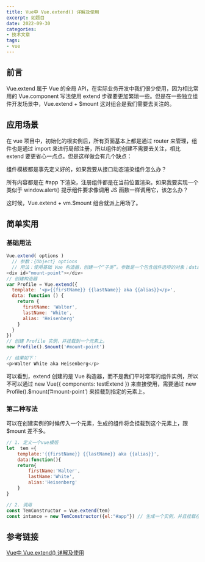 ```yaml
---
title: Vue中 Vue.extend() 详解及使用
excerpt: 如题目
date: 2022-09-30
categories:
- 技术文章
tags:
- vue
---
```


## 前言
Vue.extend 属于 Vue 的全局 API，在实际业务开发中我们很少使用，因为相比常用的 Vue.component 写法使用 extend 步骤要更加繁琐一些。但是在一些独立组件开发场景中，Vue.extend + $mount 这对组合是我们需要去关注的。

## 应用场景
在 vue 项目中，初始化的根实例后，所有页面基本上都是通过 router 来管理，组件也是通过 import 来进行局部注册，所以组件的创建不需要去关注，相比 extend 要更省心一点点。但是这样做会有几个缺点：

组件模板都是事先定义好的，如果我要从接口动态渲染组件怎么办？

所有内容都是在 #app 下渲染，注册组件都是在当前位置渲染。如果我要实现一个类似于 window.alert() 提示组件要求像调用 JS 函数一样调用它，该怎么办？

这时候，Vue.extend + vm.$mount 组合就派上用场了。

## 简单实用
### 基础用法
```javascript
Vue.extend( options )
  // 参数：{Object} options
  // 用法：使用基础 Vue 构造器，创建一个“子类”。参数是一个包含组件选项的对象；data 选项是特例，需要注意： 在 Vue.extend() 中它必须是函数；
<div id="mount-point"></div>
// 创建构造器
var Profile = Vue.extend({
  template: '<p>{{firstName}} {{lastName}} aka {{alias}}</p>',
  data: function () {
    return {
      firstName: 'Walter',
      lastName: 'White',
      alias: 'Heisenberg'
    }
  }
})
// 创建 Profile 实例，并挂载到一个元素上。
new Profile().$mount('#mount-point')

// 结果如下：
<p>Walter White aka Heisenberg</p>
```

可以看到，extend 创建的是 Vue 构造器，而不是我们平时常写的组件实例，所以不可以通过 new Vue({ components: testExtend }) 来直接使用，需要通过 new Profile().$mount(’#mount-point’) 来挂载到指定的元素上。

### 第二种写法
可以在创建实例的时候传入一个元素，生成的组件将会挂载到这个元素上，跟 $mount 差不多。
```javascript
// 1. 定义一个vue模版 
let  tem ={
    template:'{{firstName}} {{lastName}} aka {{alias}}',
    data:function(){    
    return{    
	    firstName:'Walter',   
	    lastName:'White',    
	    alias:'Heisenberg'
    }
}

// 2. 调用
const TemConstructor = Vue.extend(tem) 
const intance = new TemConstructor({el:"#app"}) // 生成一个实例，并且挂载在 #app 上
```

## 参考链接
[Vue中 Vue.extend() 详解及使用](https://blog.csdn.net/ZYS10000/article/details/107477418)
